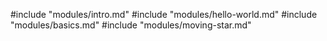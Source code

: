 #include "modules/intro.md"
#include "modules/hello-world.md"
#include "modules/basics.md"
#include "modules/moving-star.md"
